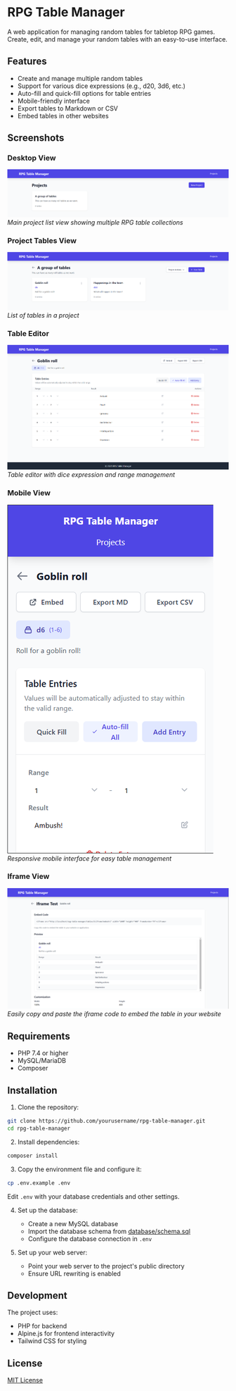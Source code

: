 # RPG Table Manager

A web application for managing random tables for tabletop RPG games. Create, edit, and manage your random tables with an easy-to-use interface.

## Features

- Create and manage multiple random tables
- Support for various dice expressions (e.g., d20, 3d6, etc.)
- Auto-fill and quick-fill options for table entries
- Mobile-friendly interface
- Export tables to Markdown or CSV
- Embed tables in other websites

## Screenshots

### Desktop View
![Project List](docs/images/project-list.png)
*Main project list view showing multiple RPG table collections*

### Project Tables View
![Project List](docs/images/project-tables-view.png)
*List of tables in a project*

### Table Editor
![Table Editor](docs/images/table-editor.png)
*Table editor with dice expression and range management*

### Mobile View
![Mobile Table View](docs/images/mobile-table-view.png)
*Responsive mobile interface for easy table management*

### Iframe View
![Iframe View](docs/images/iframe-view.png)
*Easily copy and paste the iframe code to embed the table in your website*

## Requirements

- PHP 7.4 or higher
- MySQL/MariaDB
- Composer

## Installation

1. Clone the repository:
```bash
git clone https://github.com/yourusername/rpg-table-manager.git
cd rpg-table-manager
```

2. Install dependencies:
```bash
composer install
```

3. Copy the environment file and configure it:
```bash
cp .env.example .env
```
Edit `.env` with your database credentials and other settings.

4. Set up the database:
   - Create a new MySQL database
   - Import the database schema from [database/schema.sql](database/schema.sql)
   - Configure the database connection in `.env`

5. Set up your web server:
   - Point your web server to the project's public directory
   - Ensure URL rewriting is enabled

## Development

The project uses:
- PHP for backend
- Alpine.js for frontend interactivity
- Tailwind CSS for styling

## License

[MIT License](LICENSE) 